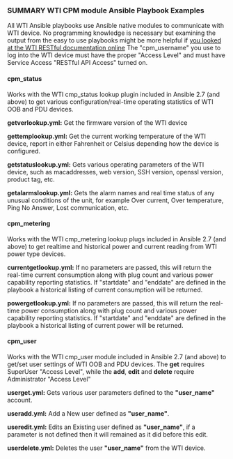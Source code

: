 ### SUMMARY WTI CPM module Ansible Playbook Examples

All WTI Ansible playbooks use Ansible native modules to communicate with WTI device. No programming knowledge is necessary but examining the output  from the easy to use playbooks might be more helpful if [you looked at the WTI RESTful documentation online](https://ftp.wti.com/pub/TechSupport/Restful_WTI/current/api/api.html "WTI RESTful API Documentation Page")
The "cpm_username" you use to log into the WTI device must have the proper "Access Level" and must have Service Access "RESTful API Access" turned on.


#### cpm_status
Works with the WTI cmp_status lookup plugin included in Ansible 2.7 (and above) to get various configuration/real-time operating statistics of WTI OOB and PDU devices.


**getverlookup.yml:** Get the firmware version of the WTI device

**gettemplookup.yml:** Get the current working temperature of the WTI device, report in either Fahrenheit or Celsius depending how the device is configured.

**getstatuslookup.yml:** Gets various operating parameters of the WTI device, such as macaddresses, web version, SSH version, openssl version, product tag, etc.

**getalarmslookup.yml:** Gets the alarm names and real time status of any unusual conditions of the unit, for example Over current, Over temperature, Ping No Answer, Lost communication, etc.

#### cpm_metering
Works with the WTI cmp_metering lookup plugs included in Ansible 2.7 (and above) to get realtime and historical power and current reading from WTI power type devices.

**currentgetlookup.yml:** If no parameters are passed, this will return the real-time current consumption along with plug count and various power capability reporting statistics. If "startdate" and "enddate" are defined in the playbook a historical listing of current consumption will be returned.

**powergetlookup.yml:** If no parameters are passed, this will return the real-time power consumption along with plug count and various power capability reporting statistics. If "startdate" and "enddate" are defined in the playbook a historical listing of current power will be returned.

#### cpm_user
Works with the WTI cmp_user module included in Ansible 2.7 (and above) to get/set user settings of WTI OOB and PDU devices. The **get** requires SuperUser "Access Level", while the **add**, **edit** and **delete** require Administrator "Access Level"

**userget.yml:** Gets various user parameters defined to the **"user_name"**  account.

**useradd.yml:** Add a New user defined as **"user_name"**.

**useredit.yml:** Edits an Existing user defined as **"user_name"**, if a parameter is not defined then it will remained as it did before this edit.

**userdelete.yml:** Deletes the user **"user_name"** from the WTI device.
